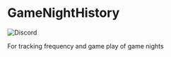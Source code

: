 # GameNightHistory
![Discord](https://img.shields.io/discord/681611912089305144)

For tracking frequency and game play of game nights
